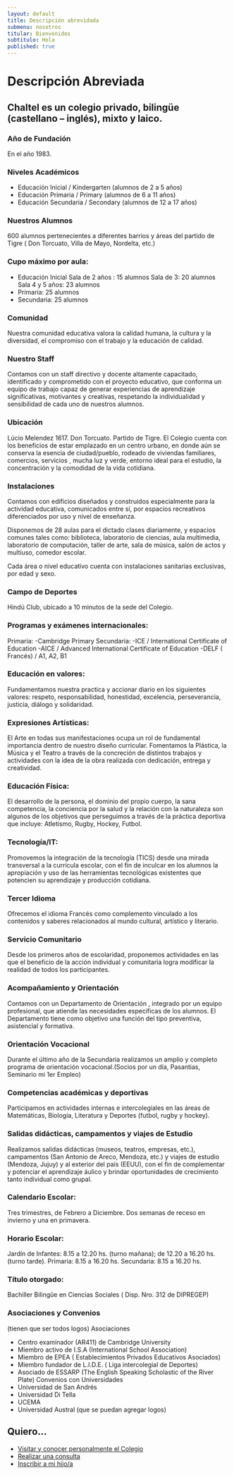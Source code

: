 ```yaml
---
layout: default
title: Descripción abrevidada
submenu: nosotros
titular: Bienvenidos
subtitulo: Hola
published: true
---
```


# Descripción Abreviada

## Chaltel es un colegio privado, bilingüe (castellano – inglés), mixto y laico.  

### Año de Fundación
En el año 1983.

### Niveles Académicos
- Educación Inicial / Kindergarten (alumnos de 2 a 5 años)
- Educación Primaria / Primary (alumnos de 6 a 11 años)
- Educación Secundaria / Secondary (alumnos de 12 a 17 años)

### Nuestros Alumnos 
600 alumnos pertenecientes a diferentes barrios y áreas del partido de Tigre ( Don Torcuato, Villa de Mayo, Nordelta, etc.) 

### Cupo máximo por aula:
- Educación Inicial 
		Sala de 2 años : 15 alumnos 
        Sala de 3: 20 alumnos
        Sala 4 y 5 años: 23 alumnos
- Primaria: 25 alumnos
- Secundaria: 25 alumnos

### Comunidad 
Nuestra comunidad educativa valora la calidad humana, la cultura y la diversidad, el compromiso con el trabajo y la educación de calidad. 

### Nuestro Staff
Contamos con un staff directivo y docente  altamente capacitado, identificado y comprometido con el proyecto educativo, que conforma un equipo de trabajo  capaz de generar experiencias de aprendizaje significativas, motivantes y creativas, respetando la individualidad y sensibilidad de cada uno de nuestros alumnos.

### Ubicación
Lúcio Melendez 1617. Don Torcuato. Partido de Tigre. 
El Colegio cuenta con los beneficios de estar emplazado en un centro urbano, en donde aún se conserva la esencia de ciudad/pueblo, rodeado de viviendas familiares, comercios, servicios , mucha luz y verde, entorno ideal para el estudio, la concentración y la comodidad de la vida cotidiana. 

### Instalaciones
Contamos con edificios diseñados y construidos especialmente para la actividad educativa, comunicados entre sí, por espacios recreativos diferenciados por uso y nivel de enseñanza. 

Disponemos de 28 aulas para el dictado clases diariamente, y espacios comunes tales como: biblioteca, laboratorio de ciencias, aula multimedia,  laboratorio de computación, taller de arte, sala de música, salón de actos y multiuso, comedor escolar.

Cada área o nivel educativo cuenta con instalaciones sanitarias exclusivas, por edad y sexo.

### Campo de Deportes
Hindú Club, ubicado a 10 minutos de la sede del Colegio.

### Programas y exámenes internacionales:
Primaria: 
 -Cambridge Primary 
Secundaria:
 -ICE / International Certificate of Education
 -AICE / Advanced International Certificate of Education
 -DELF ( Francés) / A1, A2, B1

### Educación en valores: 

Fundamentamos nuestra practica y accionar diario en los siguientes valores: respeto, responsabilidad, honestidad, excelencia,  perseverancia,  justicia, diálogo y solidaridad.   

### Expresiones Artísticas: 
El Arte en todas sus manifestaciones ocupa un rol de fundamental importancia dentro de nuestro diseño curricular. Fomentamos la Plástica, la Música y el Teatro a través de la concreción de distintos trabajos y actividades con la idea de la obra realizada con dedicación, entrega y creatividad. 

### Educación Física: 
El desarrollo de la persona, el dominio del propio cuerpo, la sana competencia, la conciencia por la salud y la relación con la naturaleza son algunos de los objetivos que perseguimos a través de la práctica deportiva que incluye: Atletismo, Rugby, Hockey, Futbol.

### Tecnología/IT: 
Promovemos la integración de la tecnología  (TICS) desde una mirada transversal a la curricula escolar, con el fin de inculcar en los alumnos la apropiación y uso de las herramientas tecnológicas  existentes que potencien su aprendizaje y producción cotidiana. 

### Tercer Idioma
Ofrecemos el idioma Francés como complemento vinculado a los contenidos y saberes relacionados al  mundo cultural, artístico y literario.

### Servicio Comunitario 
Desde los primeros años de escolaridad,  proponemos actividades en las que el beneficio de la acción individual y comunitaria logra modificar la realidad de todos los participantes.

### Acompañamiento y Orientación 
Contamos con un Departamento de Orientación , integrado por un equipo profesional, que atiende las necesidades específicas de los alumnos. El Departamento tiene como objetivo una función del tipo preventiva, asistencial y formativa.

### Orientación Vocacional
Durante el último año de la Secundaria realizamos un amplio y completo programa de orientación vocacional.(Socios por un día,  Pasantias, Seminario mi 1er Empleo)

### Competencias académicas y deportivas
Participamos en actividades internas e intercolegiales en las áreas de Matemáticas, Biología, Literatura y Deportes (futbol, rugby y hockey). 

### Salidas didácticas, campamentos y viajes de Estudio
Realizamos salidas didácticas (museos, teatros, empresas, etc.), campamentos (San Antonio  de Areco, Mendoza, etc.) y viajes de estudio (Mendoza, Jujuy) y al exterior del país (EEUU), con el fin de complementar y potenciar el aprendizaje áulico y brindar oportunidades de crecimiento tanto individual como grupal. 

### Calendario Escolar:
Tres trimestres, de Febrero a Diciembre.
Dos semanas de receso en invierno y una en primavera.

### Horario Escolar: 
Jardín de Infantes: 8.15 a 12.20 hs. (turno mañana); de 12.20 a 16.20 hs. (turno tarde).
Primaria: 8.15 a 16.20 hs.
Secundaria: 8.15 a 16.20 hs.

### Título otorgado:
Bachiller Bilingüe en Ciencias Sociales ( Disp. Nro. 312 de DIPREGEP)


### Asociaciones y Convenios
(tienen que ser todos logos)
Asociaciones
- Centro examinador (AR411) de Cambridge University
- Miembro activo de I.S.A (International School Association)
- Miembro de EPEA ( Establecimientos Privados Educativos Asociados)
- Miembro fundador de L.I.D.E. ( Liga intercolegial de Deportes)
- Asociado de ESSARP (The English Speaking Scholastic of the River Plate)
Convenios con Universidades
- Universidad de San Andrés
- Universidad Di Tella
- UCEMA
- Universidad Austral
(que se puedan agregar logos)


## Quiero...
- [Visitar y conocer personalmente el Colegio]( {{site.baseurl}}/admisiones/entrevista )
- [Realizar una consulta]({{site.baseurl}}/admisiones/contacto )
- [Inscribir a mi hijo/a]( {{site.baseurl}}/admisiones/proceso )